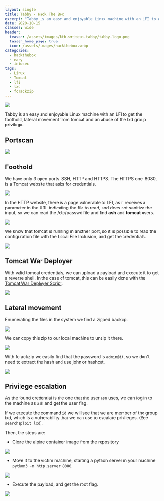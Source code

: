 ```yaml
---
layout: single
title: Tabby - Hack The Box
excerpt: "Tabby is an easy and enjoyable Linux machine with an LFI to get the foothold, user pivoting from tomcat and an abuse of the lxd group privilege."
date: 2020-10-15
classes: wide
header:
  teaser: /assets/images/htb-writeup-tabby/tabby-logo.png
  teaser_home_page: true
  icon: /assets/images/hackthebox.webp
categories:
  - hackthebox
  - easy
  - infosec
tags:  
  - Linux
  - Tomcat
  - lfi
  - lxd
  - fcrackzip
---
```


![](/assets/images/htb-writeup-tabby/tabby-logo.png)

Tabby is an easy and enjoyable Linux machine with an LFI to get the foothold, lateral movement from tomcat and an abuse of the lxd group privilege.

## Portscan

![](/assets/images/htb-writeup-tabby/tabby1.png)

## Foothold

We have only 3 open ports. SSH, HTTP and HTTPS. The HTTPS one, 8080, is a Tomcat website that asks for credentials.

![](/assets/images/htb-writeup-tabby/tabby2.png)

In the HTTP website, there is a page vulnerable to LFI, as it receives a parameter in the URL indicating the file to read, and does not sanitize the input, so we can read the /etc/passwd file and find **ash** and **tomcat** users.

![](/assets/images/htb-writeup-tabby/tabby3.png)

We know that tomcat is running in another port, so it is possible to read the configuration file with the Local File Inclusion, and get the credentials.

![](/assets/images/htb-writeup-tabby/tabby4.png)

## Tomcat War Deployer

With valid tomcat credentials, we can upload a payload and execute it to get a reverse shell. In the case of tomcat, this can be easily done with the [Tomcat War Deployer Script](https://github.com/mgeeky/tomcatWarDeployer).

![](/assets/images/htb-writeup-tabby/tabby5.png)

## Lateral movement

Enumerating the files in the system we find a zipped backup.

![](/assets/images/htb-writeup-tabby/tabby9.png)

We can copy this zip to our local machine to unzip it there.

![](/assets/images/htb-writeup-tabby/tabby10.png)

With fcrackzip we easily find that the password is `admin@it`, so we don't need to extract the hash and use john or hashcat.

![](/assets/images/htb-writeup-tabby/tabby12.png)

## Privilege escalation

As the found credential is the one that the user `ash` uses, we can log in to the machine as `ash` and get the user flag.

If we execute the command `id` we will see that we are member of the group lxd, which is a vulnerability that we can use to escalate privileges. (See `searchsploit lxd`).

Then, the steps are:

* Clone the alpine container image from the repository

![](/assets/images/htb-writeup-tabby/tabby13.png)

* Move it to the victim machine, starting a python server in your machine `python3 -m http.server 8000`.

![](/assets/images/htb-writeup-tabby/tabby14.png)

* Execute the payload, and get the root flag.

![](/assets/images/htb-writeup-tabby/tabby15.png)